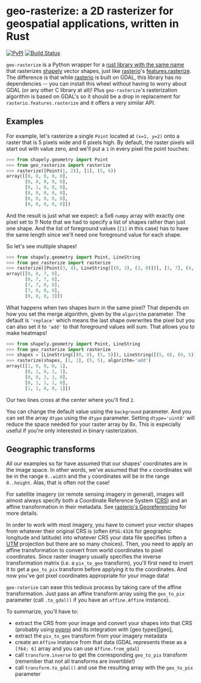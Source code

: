 # geo-rasterize: a 2D rasterizer for geospatial applications, written in Rust

[![PyPI][pypi-badge]][pypi-url]
[![Build Status][actions-badge]][actions-url]

[pypi-badge]: https://img.shields.io/pypi/pyversions/geo-rasterize
[pypi-url]: https://pypi.org/project/geo-rasterize/
[actions-badge]: https://github.com/msalib/py-geo-rasterize/actions/workflows/CI.yml/badge.svg
[actions-url]: https://github.com/msalib/py-geo-rasterize/actions?query=CI+branch%3Amain

`geo-rasterize` is a Python wrapper for a [rust library with the same
name](https://crates.io/crates/geo-rasterize) that rasterizes
[shapely](https://shapely.readthedocs.io/en/stable/project.html)
vector shapes, just like
[rasterio](https://rasterio.readthedocs.io/)'s
[features.rasterize](https://rasterio.readthedocs.io/en/latest/api/rasterio.features.html#rasterio.features.rasterize). The
difference is that while [rasterio](https://rasterio.readthedocs.io/)
is built on GDAL, this library has no dependencies -- you can install
this wheel without having to worry about GDAL (or any other C library
at all)! Plus `geo-rasterize`'s rasterization algorithm is based on
GDAL's so it should be a drop in replacement for
`rasterio.features.rasterize` and it offers a very similar API.

## Examples

For example, let's rasterize a single `Point` located at `(x=1, y=2)`
onto a raster that is 5 pixels wide and 6 pixels high. By default, the
raster pixels will start out with value zero, and we'll put a `1` in
every pixel the point touches:

```python
>>> from shapely.geometry import Point
>>> from geo_rasterize import rasterize
>>> rasterize([Point(1, 2)], [1], (5, 6))
array([[0, 0, 0, 0, 0],
       [0, 0, 0, 0, 0],
       [0, 1, 0, 0, 0],
       [0, 0, 0, 0, 0],
       [0, 0, 0, 0, 0],
       [0, 0, 0, 0, 0]])

```

And the result is just what we expect: a 5x6 `numpy` array with
exactly one pixel set to 1! Note that we had to specify a list of
shapes rather than just one shape. And the list of foreground values
(`[1]` in this case) has to have the same length since we'll need one
foreground value for each shape.

So let's see multiple shapes!
```python
>>> from shapely.geometry import Point, LineString
>>> from geo_rasterize import rasterize
>>> rasterize([Point(3, 4), LineString([(0, 3), (3, 0)])], [3, 7], (4, 5))
array([[0, 0, 7, 0],
       [0, 7, 7, 0],
       [7, 7, 0, 0],
       [7, 0, 0, 0],
       [0, 0, 0, 3]])

```

What happens when two shapes burn in the same pixel? That depends on
how you set the merge algorithm, given by the `algorithm`
parameter. The default is `'replace'` which means the last shape
overwrites the pixel but you can also set it to `'add'` to that
foreground values will sum. That allows you to make heatmaps!

```python
>>> from shapely.geometry import Point, LineString
>>> from geo_rasterize import rasterize
>>> shapes = [LineString([(0, 0), (5, 5)]), LineString([(5, 0), (0, 5)])]
>>> rasterize(shapes, [1, 1], (5, 5), algorithm='add')
array([[1, 0, 0, 0, 1],
       [0, 1, 0, 1, 1],
       [0, 0, 2, 1, 0],
       [0, 1, 1, 1, 0],
       [1, 1, 0, 0, 1]])

```

Our two lines cross at the center where you'll find `2`.

You can change the default value using the `background` parameter. And
you can set the array `dtype` using the `dtype` parameter. Setting
`dtype='uint8'` will reduce the space needed for your raster array by
8x. This is especially useful if you're only interested in binary
rasterization.

## Geographic transforms

All our examples so far have assumed that our shapes' coordinates are
in the image space. In other words, we've assumed that the `x`
coordinates will be in the range `0..width` and the `y` coordinates
will be in the range `0..height`. Alas, that is often not the case!

For satellite imagery (or remote sensing imagery in general), images
will almost always specify both a Coordinate Reference System
([CRS](https://en.wikipedia.org/wiki/Spatial_reference_system)) and an
affine transformation in their metadata. See [rasterio's
Georeferencing](https://rasterio.readthedocs.io/en/latest/topics/georeferencing.html)
for more details.

In order to work with most imagery, you have to convert your vector
shapes from whatever their original CRS is (often `EPSG:4326` for
geographic longitude and latitude) into whatever CRS your data file
specifies (often a
[UTM](https://en.wikipedia.org/wiki/Universal_Transverse_Mercator_coordinate_system)
projection but there are so many choices). Then, you need to apply an
affine transformation to convert from world coordinates to pixel
coordinates. Since raster imagery usually specifies the inverse
transformation matrix (i.e. a `pix_to_geo` transform), you'll first
need to invert it to get a `geo_to_pix` transform before applying it
to the coordinates. And now you've got pixel coordinates appropriate
for your image data!

`geo-raterize` can ease this tedious process by taking care of the
affine transformation. Just pass an affine transform array using the
`geo_to_pix` parameter (call `.to_gdal()` if you have an
`affine.Affine` instance).

To summarize, you'll have to:

* extract the CRS from your image and convert your shapes into that
  CRS (probably using [pyproj](https://pyproj4.github.io/pyproj/stable/)
  and its integration with [geo types][geo],
* extract the `pix_to_geo` transform from your imagery metadata
* create an `Affine` instance from that data (GDAL represents these
  as a `[f64; 6]` array and you can use `Affine.from_gdal`)
* call `transform.inverse` to get the corresponding `geo_to_pix`
  transform (remember that not all transforms are invertible!)
* call `transform.to_gdal()` and use the resulting array with the
  `geo_to_pix` parameter
